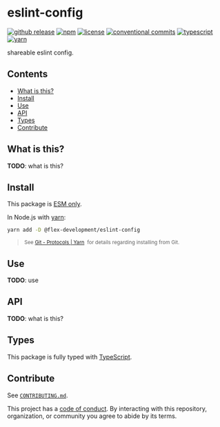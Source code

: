 # eslint-config

[![github release](https://img.shields.io/github/v/release/flex-development/eslint-config.svg?include_prereleases\&sort=semver)](https://github.com/flex-development/eslint-config/releases/latest)
[![npm](https://img.shields.io/npm/v/@flex-development/eslint-config.svg)](https://npmjs.com/package/@flex-development/eslint-config)
[![license](https://img.shields.io/github/license/flex-development/eslint-config.svg)](LICENSE.md)
[![conventional commits](https://img.shields.io/badge/-conventional%20commits-fe5196?logo=conventional-commits\&logoColor=ffffff)](https://conventionalcommits.org)
[![typescript](https://img.shields.io/badge/-typescript-3178c6?logo=typescript\&logoColor=ffffff)](https://typescriptlang.org)
[![yarn](https://img.shields.io/badge/-yarn-2c8ebb?style=flat\&logo=yarn\&logoColor=ffffff)](https://yarnpkg.com)

shareable eslint config.

## Contents

- [What is this?](#what-is-this)
- [Install](#install)
- [Use](#use)
- [API](#api)
- [Types](#types)
- [Contribute](#contribute)

## What is this?

**TODO**: what is this?

## Install

This package is [ESM only][esm].

In Node.js with [yarn][]:

```sh
yarn add -D @flex-development/eslint-config
```

<blockquote>
  <small>
    See <a href='https://yarnpkg.com/protocol/git'>Git - Protocols | Yarn</a>
    &nbsp;for details regarding installing from Git.
  </small>
</blockquote>

## Use

**TODO**: use

## API

**TODO**: what is this?

## Types

This package is fully typed with [TypeScript][].

## Contribute

See [`CONTRIBUTING.md`](CONTRIBUTING.md).

This project has a [code of conduct](./CODE_OF_CONDUCT.md). By interacting with this repository, organization, or
community you agree to abide by its terms.

[esm]: https://gist.github.com/sindresorhus/a39789f98801d908bbc7ff3ecc99d99c

[typescript]: https://www.typescriptlang.org

[yarn]: https://yarnpkg.com
